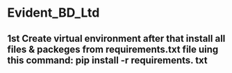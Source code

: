 # Evident_BD_Ltd
## 1st Create virtual environment after that install all files & packeges from requirements.txt file uing this command:  pip install -r requirements. txt

